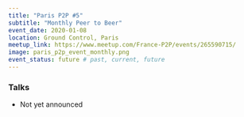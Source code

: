 ```yaml
---
title: "Paris P2P #5"
subtitle: "Monthly Peer to Beer"
event_date: 2020-01-08
location: Ground Control, Paris
meetup_link: https://www.meetup.com/France-P2P/events/265590715/
image: paris_p2p_event_monthly.png
event_status: future # past, current, future
---
```


### <i class="far fa-presentation"></i> Talks

* Not yet announced
